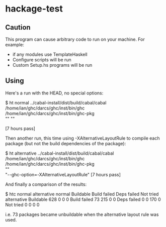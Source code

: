 hackage-test
============

Caution
-------
This program can cause arbitrary code to run on your machine. For
example:
* if any modules use TemplateHaskell
* Configure scripts will be run
* Custom Setup.hs programs will be run

Using
-----
Here's a run with the HEAD, no special options:

$ ht normal ../cabal-install/dist/build/cabal/cabal  \
            /home/ian/ghc/darcs/ghc/inst/bin/ghc     \
            /home/ian/ghc/darcs/ghc/inst/bin/ghc-pkg \
            "" ""

[7 hours pass]

Then another run, this time using -XAlternativeLayoutRule to compile
each package (but not the build dependencies of the package):

$ ht alternative ../cabal-install/dist/build/cabal/cabal  \
                 /home/ian/ghc/darcs/ghc/inst/bin/ghc     \
                 /home/ian/ghc/darcs/ghc/inst/bin/ghc-pkg \
                 ""                                       \
                 "--ghc-option=-XAlternativeLayoutRule"
[7 hours pass]

And finally a comparison of the results:

$ htc normal alternative
                            normal
                         Buildable Build failed Deps failed Not tried
alternative Buildable          628            0           0         0
            Build failed        73          215           0         0
            Deps failed          0            0         170         0
            Not tried            0            0           0         0

i.e. 73 packages became unbuildable when the alternative layout rule was
used.

